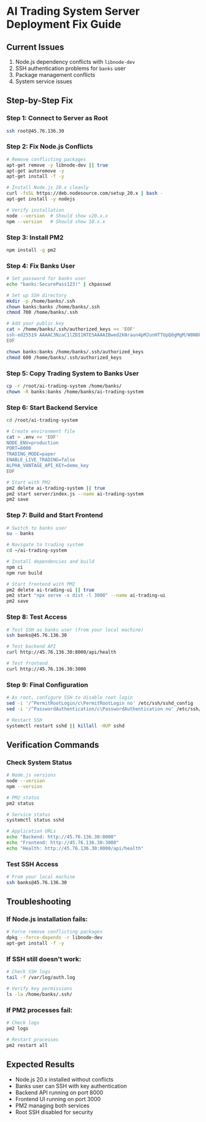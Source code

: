 # AI Trading System Server Deployment Fix Guide

## Current Issues
1. Node.js dependency conflicts with `libnode-dev`
2. SSH authentication problems for `banks` user
3. Package management conflicts
4. System service issues

## Step-by-Step Fix

### Step 1: Connect to Server as Root
```bash
ssh root@45.76.136.30
```

### Step 2: Fix Node.js Conflicts
```bash
# Remove conflicting packages
apt-get remove -y libnode-dev || true
apt-get autoremove -y
apt-get install -f -y

# Install Node.js 20.x cleanly
curl -fsSL https://deb.nodesource.com/setup_20.x | bash -
apt-get install -y nodejs

# Verify installation
node --version  # Should show v20.x.x
npm --version   # Should show 10.x.x
```

### Step 3: Install PM2
```bash
npm install -g pm2
```

### Step 4: Fix Banks User
```bash
# Set password for banks user
echo "banks:SecurePass123!" | chpasswd

# Set up SSH directory
mkdir -p /home/banks/.ssh
chown banks:banks /home/banks/.ssh
chmod 700 /home/banks/.ssh

# Add your public key
cat > /home/banks/.ssh/authorized_keys << 'EOF'
ssh-ed25519 AAAAC3NzaC1lZDI1NTE5AAAAIBwed2kNraun4pMJunHTTUpQ8gMgM/W8N0kkW7yAULhR banks@MacBook
EOF

chown banks:banks /home/banks/.ssh/authorized_keys
chmod 600 /home/banks/.ssh/authorized_keys
```

### Step 5: Copy Trading System to Banks User
```bash
cp -r /root/ai-trading-system /home/banks/
chown -R banks:banks /home/banks/ai-trading-system
```

### Step 6: Start Backend Service
```bash
cd /root/ai-trading-system

# Create environment file
cat > .env << 'EOF'
NODE_ENV=production
PORT=8000
TRADING_MODE=paper
ENABLE_LIVE_TRADING=false
ALPHA_VANTAGE_API_KEY=demo_key
EOF

# Start with PM2
pm2 delete ai-trading-system || true
pm2 start server/index.js --name ai-trading-system
pm2 save
```

### Step 7: Build and Start Frontend
```bash
# Switch to banks user
su - banks

# Navigate to trading system
cd ~/ai-trading-system

# Install dependencies and build
npm ci
npm run build

# Start frontend with PM2
pm2 delete ai-trading-ui || true
pm2 start "npx serve -s dist -l 3000" --name ai-trading-ui
pm2 save
```

### Step 8: Test Access
```bash
# Test SSH as banks user (from your local machine)
ssh banks@45.76.136.30

# Test backend API
curl http://45.76.136.30:8000/api/health

# Test frontend
curl http://45.76.136.30:3000
```

### Step 9: Final Configuration
```bash
# As root, configure SSH to disable root login
sed -i '/^PermitRootLogin/c\PermitRootLogin no' /etc/ssh/sshd_config
sed -i '/^PasswordAuthentication/c\PasswordAuthentication no' /etc/ssh/sshd_config

# Restart SSH
systemctl restart sshd || killall -HUP sshd
```

## Verification Commands

### Check System Status
```bash
# Node.js versions
node --version
npm --version

# PM2 status
pm2 status

# Service status
systemctl status sshd

# Application URLs
echo "Backend: http://45.76.136.30:8000"
echo "Frontend: http://45.76.136.30:3000"
echo "Health: http://45.76.136.30:8000/api/health"
```

### Test SSH Access
```bash
# From your local machine
ssh banks@45.76.136.30
```

## Troubleshooting

### If Node.js installation fails:
```bash
# Force remove conflicting packages
dpkg --force-depends -r libnode-dev
apt-get install -f -y
```

### If SSH still doesn't work:
```bash
# Check SSH logs
tail -f /var/log/auth.log

# Verify key permissions
ls -la /home/banks/.ssh/
```

### If PM2 processes fail:
```bash
# Check logs
pm2 logs

# Restart processes
pm2 restart all
```

## Expected Results
- Node.js 20.x installed without conflicts
- Banks user can SSH with key authentication
- Backend API running on port 8000
- Frontend UI running on port 3000
- PM2 managing both services
- Root SSH disabled for security 